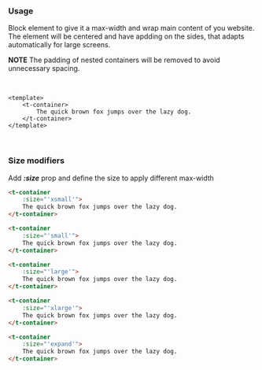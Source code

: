 ### Usage
Block element to give it a max-width and wrap main content of you website. The element will be
centered and have apdding on the sides, that adapts automatically for large screens.

**NOTE** The padding of nested containers will be removed to avoid unnecessary spacing.

&nbsp;
&nbsp;
&nbsp;

```vue
<template>
    <t-container>
        The quick brown fox jumps over the lazy dog.
    </t-container>
</template>
```

&nbsp;
&nbsp;
&nbsp;

### Size modifiers
Add ***:size*** prop and define the size to apply different max-width

```html
<t-container
    :size="'xsmall'">
    The quick brown fox jumps over the lazy dog.
</t-container>

<t-container
    :size="'small'">
    The quick brown fox jumps over the lazy dog.
</t-container>

<t-container
    :size="'large'">
    The quick brown fox jumps over the lazy dog.
</t-container>

<t-container
    :size="'xlarge'">
    The quick brown fox jumps over the lazy dog.
</t-container>

<t-container
    :size="'expand'">
    The quick brown fox jumps over the lazy dog.
</t-container>
```
